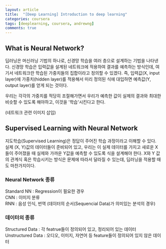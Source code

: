 ```yaml
---
layout: article
title:  "[Deep Learning] Introduction to deep learning"
categories: coursera
tags: [deeplearning, coursera, andrewng]
comments: true
---
```


## What is Neural Network?
딥러닝은 머신러닝 기법의 하나로, 신경망 학습을 여러 층으로 설계하는 기법을 나타낸다. 신경망 학습은 입력값을 설계된 네트워크에 적용하여 결과를 예측하는 방식인데, 여기서 네트워크란 학습된 가중치들의 집합이라고 정의할 수 있겠다. 즉, 입력값(X, input layer)에 가중치(hidden layer)를 적용해서 미리 정의된 식에 대입하면 예측값(Y, output layer)를 얻게 되는 것이다.  

우리는 각각의 가중치를 적당히 조절해가면서 우리가 예측한 값이 실제의 결과와 최대한 비슷할 수 있도록 해야하고, 이것을 '학습'시킨다고 한다.  

(네트워크 관련 이미지 삽입)  

## Supervised Learning with Neural Network
지도학습(Supervised Learning)은 정답이 주어진 학습 과정이라고 이해할 수 있다. 실제 (X, Y)값의 데이터들이 준비되어 있고, 우리는 이 실제 데이터를 가지고 새로운 X들이 주어졌을 때 실제와 가까운 Y값을 예측할 수 있도록 식을 설계해야 한다. X와 Y 값의 관계식 혹은 학습시키는 방식은 문제에 따라서 달라질 수 있는데, 딥러닝을 적용할 때도 마찬가지이다.  

### Neural Network 종류
Standard NN : Regression이 필요한 경우  
CNN : 이미지 분류  
RNN : 음성 인식, 번역 (데이터의 순서(Sequencial Data)가 의미있는 분석의 경우)  

### 데이터의 종류
Structured Data : 각 featrue들이 정의되어 있고, 정리되어 있는 데이터
Unstructured Data : 오디오, 이미지, 자연어 등 feature들이 정의되어 있지 않은 데이터  
